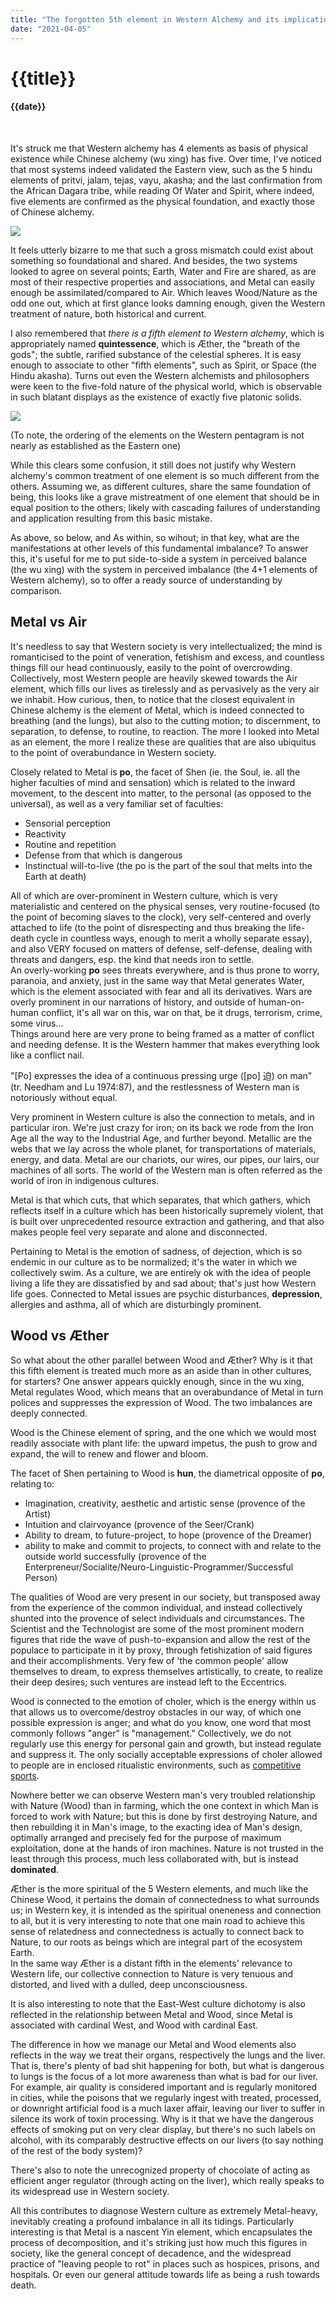 ```yaml
---
title: "The forgotten 5th element in Western Alchemy and its implications for society"
date: "2021-04-05"
---
```

# {{title}}

#### {{date}}

<br>

It's struck me that Western alchemy has 4 elements as basis of physical existence while Chinese alchemy (wu xing) has five. Over time, I've noticed that most systems indeed validated the Eastern view, such as the 5 hindu elements of pritvi, jalam, tejas, vayu, akasha; and the last confirmation from the African Dagara tribe, while reading Of Water and Spirit, where indeed, five elements are confirmed as the physical foundation, and exactly those of Chinese alchemy.

![](https://upload.wikimedia.org/wikipedia/commons/9/91/Wu_Xing.png)

It feels utterly bizarre to me that such a gross mismatch could exist about something so foundational and shared. And besides, the two systems looked to agree on several points; Earth, Water and Fire are shared, as are most of their respective properties and associations, and Metal can easily enough be assimilated/compared to Air. Which leaves Wood/Nature as the odd one out, which at first glance looks damning enough, given the Western treatment of nature, both historical and current.

I also remembered that *there is a fifth element to Western alchemy*, which is appropriately named **quintessence**, which is Æther, the "breath of the gods"; the subtle, rarified substance of the celestial spheres. It is easy enough to associate to other "fifth elements", such as Spirit, or Space (the Hindu akasha). Turns out even the Western alchemists and philosophers were keen to the five-fold nature of the physical world, which is observable in such blatant displays as the existence of exactly five platonic solids.

![](https://upload.wikimedia.org/wikipedia/commons/9/99/Five_elements_and_pentagram_coloured.png)

(To note, the ordering of the elements on the Western pentagram is not nearly as established as the Eastern one)

While this clears some confusion, it still does not justify why Western alchemy's common treatment of one element is so much different from the others. Assuming we, as different cultures, share the same foundation of being, this looks like a grave mistreatment of one element that should be in equal position to the others; likely with cascading failures of understanding and application resulting from this basic mistake.

As above, so below, and As within, so wihout; in that key, what are the manifestations at other levels of this fundamental imbalance? To answer this, it's useful for me to put side-to-side a system in perceived balance (the wu xing) with the system in perceived imbalance (the 4+1 elements of Western alchemy), so to offer a ready source of understanding by comparison.

## Metal vs Air

It's needless to say that Western society is very intellectualized; the mind is romanticised to the point of veneration, fetishism and excess, and countless things fill our head continuously, easily to the point of overcrowding. Collectively, most Western people are heavily skewed towards the Air element, which fills our lives as tirelessly and as pervasively as the very air we inhabit. How curious, then, to notice that the closest equivalent in Chinese alchemy is the element of Metal, which is indeed connected to breathing (and the lungs), but also to the cutting motion; to discernment, to separation, to defense, to routine, to reaction. The more I looked into Metal as an element, the more I realize these are qualities that are also ubiquitus to the point of overabundance in Western society.

Closely related to Metal is **po**, the facet of Shen (ie. the Soul, ie. all the higher faculties of mind and sensation) which is related to the inward movement, to the descent into matter, to the personal (as opposed to the universal), as well as a very familiar set of faculties:

- Sensorial perception  
- Reactivity
- Routine and repetition
- Defense from that which is dangerous
- Instinctual will-to-live (the po is the part of the soul that melts into the Earth at death)

All of which are over-prominent in Western culture, which is very materialistic and centered on the physical senses, very routine-focused (to the point of becoming slaves to the clock), very self-centered and overly attached to life (to the point of disrespecting and thus breaking the life-death cycle in countless ways, enough to merit a wholly separate essay), and also VERY focused on matters of defense, self-defense, dealing with threats and dangers, esp. the kind that needs iron to settle.  
An overly-working **po** sees threats everywhere, and is thus prone to worry, paranoia, and anxiety, just in the same way that Metal generates Water, which is the element associated with fear and all its derivatives. Wars are overly prominent in our narrations of history, and outside of human-on-human conflict, it's all war on this, war on that, be it drugs, terrorism, crime, some virus...  
Things around here are very prone to being framed as a matter of conflict and needing defense. It is the Western hammer that makes everything look like a conflict nail.

"[Po] expresses the idea of a continuous pressing urge ([po] 迫) on man" (tr. Needham and Lu 1974:87), and the restlessness of Western man is notoriously without equal.

Very prominent in Western culture is also the connection to metals, and in particular iron. We're just crazy for iron; on its back we rode from the Iron Age all the way to the Industrial Age, and further beyond. Metallic are the webs that we lay across the whole planet, for transportations of materials, energy, and data. Metal are our chariots, our wires, our pipes, our lairs, our machines of all sorts. The world of the Western man is often referred as the world of iron in indigenous cultures.

Metal is that which cuts, that which separates, that which gathers, which reflects itself in a culture which has been historically supremely violent, that is built over unprecedented resource extraction and gathering, and that also makes people feel very separate and alone and disconnected.

Pertaining to Metal is the emotion of sadness, of dejection, which is so endemic in our culture as to be normalized; it's the water in which we collectively swim. As a culture, we are entirely ok with the idea of people living a life they are dissatisfied by and sad about; that's just how Western life goes. Connected to Metal issues are psychic disturbances, **depression**, allergies and asthma, all of which are disturbingly prominent.

## Wood vs Æther

So what about the other parallel between Wood and Æther? Why is it that this fifth element is treated much more as an aside than in other cultures, for starters? One answer appears quickly enough, since in the wu xing, Metal regulates Wood, which means that an overabundance of Metal in turn polices and suppresses the expression of Wood. The two imbalances are deeply connected.

Wood is the Chinese element of spring, and the one which we would most readily associate with plant life: the upward impetus, the push to grow and expand, the will to renew and flower and bloom. 

The facet of Shen pertaining to Wood is **hun**, the diametrical opposite of **po**, relating to:

- Imagination, creativity, aesthetic and artistic sense (provence of the Artist)
- Intuition and clairvoyance (provence of the Seer/Crank)
- Ability to dream, to future-project, to hope (provence of the Dreamer)
- ability to make and commit to projects, to connect with and relate to the outside world successfully (provence of the Enterpreneur/Socialite/Neuro-Linguistic-Programmer/Successful Person)

The qualities of Wood are very present in our society, but transposed away from the experience of the common individual, and instead collectively shunted into the provence of select individuals and circumstances. The Scientist and the Technologist are some of the most prominent modern figures that ride the wave of push-to-expansion and allow the rest of the populace to participate in it by proxy, through fetishization of said figures and their accomplishments. Very few of 'the common people' allow themselves to dream, to express themselves artistically, to create, to realize their deep desires; such ventures are instead left to the Eccentrics.

Wood is connected to the emotion of choler, which is the energy within us that allows us to overcome/destroy obstacles in our way, of which one possible expression is anger; and what do you know, one word that most commonly follows "anger" is "management." Collectively, we do not regularly use this energy for personal gain and growth, but instead regulate and suppress it. The only socially acceptable expressions of choler allowed to people are in enclosed ritualistic environments, such as [competitive sports](philosophy/2020-11-08-competition.md).

Nowhere better we can observe Western man's very troubled relationship with Nature (Wood) than in farming, which the one context in which Man is forced to work with Nature; but this is done by first destroying Nature, and then rebuilding it in Man's image, to the exacting idea of Man's design, optimally arranged and precisely fed for the purpose of maximum exploitation, done at the hands of iron machines. Nature is not trusted in the least through this process, much less collaborated with, but is instead **dominated**. 

Æther is the more spiritual of the 5 Western elements, and much like the Chinese Wood, it pertains the domain of connectedness to what surrounds us; in Western key, it is intended as the spiritual oneneness and connection to all, but it is very interesting to note that one main road to achieve this sense of relatedness and connectedness is actually to connect back to Nature, to our roots as beings which are integral part of the ecosystem Earth.  
In the same way Æther is a distant fifth in the elements' relevance to Western life, our collective connection to Nature is very tenuous and distorted, and lived with a dulled, deep unconsciousness.

It is also interesting to note that the East-West culture dichotomy is also reflected in the relationship between Metal and Wood, since Metal is associated with cardinal West, and Wood with cardinal East.

The difference in how we manage our Metal and Wood elements also reflects in the way we treat their organs, respectively the lungs and the liver. That is, there's plenty of bad shit happening for both, but what is dangerous to lungs is the focus of a lot more awareness than what is bad for our liver. For example, air quality is considered important and is regularly monitored in cities, while the poisons that we regularly ingest with treated, processed, or downright artificial food is a much laxer affair, leaving our liver to suffer in silence its work of toxin processing. Why is it that we have the dangerous effects of smoking put on very clear display, but there's no such labels on alcohol, with its comparably destructive effects on our livers (to say nothing of the rest of the body system)?  

There's also to note the unrecognized property of chocolate of acting as efficient anger regulator (through acting on the liver), which really speaks to its widespread use in Western society.

All this contributes to diagnose Western culture as extremely Metal-heavy, inevitably creating a profound imbalance in all its tidings. Particularly interesting is that Metal is a nascent Yin element, which encapsulates the process of decomposition, and it's striking just how much this figures in society, like the general concept of decadence, and the widespread practice of "leaving people to rot" in places such as hospices, prisons, and hospitals. Or even our general attitude towards life as being a rush towards death.
